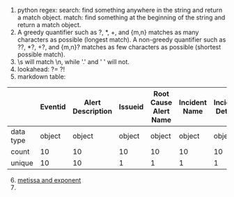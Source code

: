 1. python regex: search: find something anywhere in the string and return a match object. match: find something at the beginning of the string and return a match object.
2. A greedy quantifier such as ?, *, +, and {m,n} matches as many characters as possible (longest match). A non-greedy quantifier such as ??, *?, +?, and {m,n}? matches as few characters as possible (shortest possible match).
3. \s will match \n, while '.' and ' ' will not.
4. lookahead: ?= ?!
5. markdown table:


||Eventid|Alert Description|Issueid|Root Cause Alert Name|Incident Name|Incident Details|Is Root Cause|Time Of Occurrence|Time Of Arrival|Device Name|Event Name|
| --- | --- | --- | --- | --- | --- | --- | --- | --- | --- | --- | --- |
|data type|object|object|object|object|object|object|object|datetime64[ns]|datetime64[ns]|object|object|
|count|10|10|10|10|10|10|10|10|10|10|10|
|unique|10|10|1|1|1|1|1|7|5|5|6|

6. [metissa and exponent](https://www.storyofmathematics.com/glossary/mantissa/)
7. 
